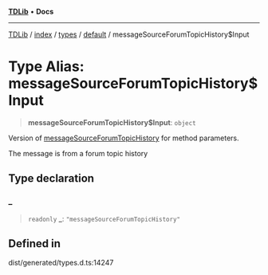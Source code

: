 [**TDLib**](../../../../../../README.md) • **Docs**

***

[TDLib](../../../../../../modules.md) / [index](../../../../../README.md) / [types](../../../README.md) / [default](../README.md) / messageSourceForumTopicHistory$Input

# Type Alias: messageSourceForumTopicHistory$Input

> **messageSourceForumTopicHistory$Input**: `object`

Version of [messageSourceForumTopicHistory](messageSourceForumTopicHistory.md) for method parameters.

The message is from a forum topic history

## Type declaration

### \_

> `readonly` **\_**: `"messageSourceForumTopicHistory"`

## Defined in

dist/generated/types.d.ts:14247
